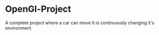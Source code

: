 # OpenGl-Project
A complete project where a car can move
It is continuously changing it's environment.

